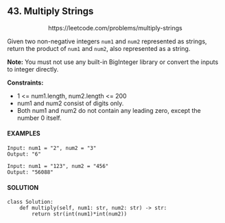 ## 43. Multiply Strings

<p align="center">
    https://leetcode.com/problems/multiply-strings
</P>

Given two non-negative integers `num1` and `num2` represented as strings, return the product of `num1` and `num2`, also represented as a string.

**Note:** You must not use any built-in BigInteger library or convert the inputs to integer directly.

**Constraints:**
- 1 <= num1.length, num2.length <= 200
- num1 and num2 consist of digits only.
- Both num1 and num2 do not contain any leading zero, except the number 0 itself.



<h4>EXAMPLES</h4>

```
Input: num1 = "2", num2 = "3"
Output: "6"
```

```
Input: num1 = "123", num2 = "456"
Output: "56088"
```

<h4>SOLUTION</h4>

```
class Solution:
    def multiply(self, num1: str, num2: str) -> str:
        return str(int(num1)*int(num2))
```
